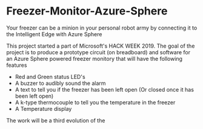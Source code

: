 # Freezer-Monitor-Azure-Sphere
Your freezer can be a minion in your personal robot army by connecting it to the Intelligent Edge with Azure Sphere

This project started a part of Microsoft's HACK WEEK 2019. The goal of the project is to produce a prototype circuit (on breadboard) and software for an Azure Sphere powered freezer monitory that will have the following features

* Red and Green status LED's
* A buzzer to audibly sound the alarm
* A text to tell you if the freezer has been left open (Or closed once it has been left open)
* A k-type thermocouple to tell you the temperature in the freezer
* A Temperature display

The work will be a third evolution of the 
